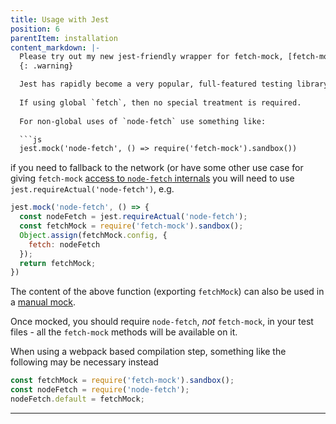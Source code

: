 ```yaml
---
title: Usage with Jest
position: 6
parentItem: installation
content_markdown: |-
  Please try out my new jest-friendly wrapper for fetch-mock, [fetch-mock-jest](https://github.com/wheresrhys/fetch-mock-jest), and [feedback](https://github.com/wheresrhys/fetch-mock-jest/issues)
  {: .warning}

  Jest has rapidly become a very popular, full-featured testing library. Usage of fetch-mock with Jest is sufficiently different to previous libraries that it deserves some examples of its own:
  
  If using global `fetch`, then no special treatment is required.
  
  For non-global uses of `node-fetch` use something like:

  ```js
  jest.mock('node-fetch', () => require('fetch-mock').sandbox())
  ```

  if you need to fallback to the network (or have some other use case for giving `fetch-mock` [access to `node-fetch` internals](#usagecustom-classes) you will need to use `jest.requireActual('node-fetch')`, e.g.
  
  ```javascript
  jest.mock('node-fetch', () => {
    const nodeFetch = jest.requireActual('node-fetch');
    const fetchMock = require('fetch-mock').sandbox();
    Object.assign(fetchMock.config, {
      fetch: nodeFetch
    });
    return fetchMock;
  })
  ```

  The content of the above function (exporting `fetchMock`) can also be used in a [manual mock](https://jestjs.io/docs/en/manual-mocks). 

  Once mocked, you should require `node-fetch`, _not_ `fetch-mock`, in your test files - all the `fetch-mock` methods will be available on it.
  
  When using a webpack based compilation step, something like the following may be necessary instead
  
  ```javascript
  const fetchMock = require('fetch-mock').sandbox();
  const nodeFetch = require('node-fetch');
  nodeFetch.default = fetchMock;
  ```
---
```


